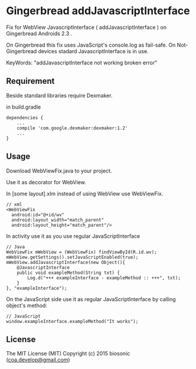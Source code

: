 # Gingerbread addJavascriptInterface

Fix for WebView JavascriptInterface ( addJavascriptInterface ) on Gingerbread Androids 2.3 .

On Gingerbread this fix uses JavaScript's console.log as fail-safe. On Not-Gingerbread devices stadard JavascriptInterface is in use.

KeyWords: "addJavascriptInterface not working broken error"

## Requirement

Beside standard libraries require Dexmaker.

in build.gradle
```
dependencies {
    ...
    compile 'com.google.dexmaker:dexmaker:1.2'
    ...
}
```

## Usage

Download WebViewFix.java to your project.

Use it as decorator for WebView. 

In [some layout].xlm instead of using  WebView use WebViewFix.
```
// xml  
<WebViewFix
  android:id="@+id/wv"
  android:layout_width="match_parent"
  android:layout_height="match_parent"/>
```

In activity use it as you use regular JavaScriptInterface
```
// Java
WebViewFix mWebView = (WebViewFix) findViewById(R.id.wv);
mWebView.getSettings().setJavaScriptEnabled(true);
mWebView.addJavascriptInterface(new Object(){
    @JavascriptInterface
    public void exampleMethod(String txt) {
        Log.d("+++ exampleInterface - exampleMethod :: +++", txt);
    }
}, "exampleInterface");
```

On the JavaScript side use it as regular JavaScriptInterface by calling object's method:
```
// JavaScript
window.exampleInterface.exampleMethod("It works");
```


## License

The MIT License (MIT) Copyright (c) 2015 biosonic (coa.develop@gmail.com)

